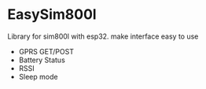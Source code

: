 # EasySim800l
Library for sim800l with esp32. make interface easy to use

* GPRS GET/POST 
* Battery Status 
* RSSI
* Sleep mode
